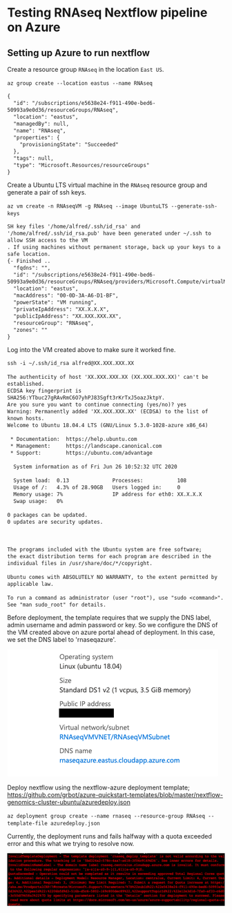 # Testing RNAseq Nextflow pipeline on Azure

## Setting up Azure to run nextflow

Create a resource group `RNAseq` in the location `East US`.

`az group create --location eastus --name RNAseq`

```
{
  "id": "/subscriptions/e5638e24-f911-490e-bed6-50993a9e0d36/resourceGroups/RNAseq",
  "location": "eastus",
  "managedBy": null,
  "name": "RNAseq",
  "properties": {
    "provisioningState": "Succeeded"
  },
  "tags": null,
  "type": "Microsoft.Resources/resourceGroups"
}
```

Create a Ubuntu LTS virtual machine in the `RNAseq` resource group and generate a pair of ssh keys.

`az vm create -n RNAseqVM -g RNAseq --image UbuntuLTS --generate-ssh-keys`

```
SH key files '/home/alfred/.ssh/id_rsa' and '/home/alfred/.ssh/id_rsa.pub' have been generated under ~/.ssh to allow SSH access to the VM
. If using machines without permanent storage, back up your keys to a safe location.
{- Finished ..
  "fqdns": "",
  "id": "/subscriptions/e5638e24-f911-490e-bed6-50993a9e0d36/resourceGroups/RNAseq/providers/Microsoft.Compute/virtualMachines/RNAseqVM",
  "location": "eastus",
  "macAddress": "00-0D-3A-A6-D1-BF",
  "powerState": "VM running",
  "privateIpAddress": "XX.X.X.X",
  "publicIpAddress": "XX.XXX.XXX.XX",
  "resourceGroup": "RNAseq",
  "zones": ""
}
```

Log into the VM created above to make sure it worked fine.

```
ssh -i ~/.ssh/id_rsa alfred@XX.XXX.XXX.XX

The authenticity of host 'XX.XXX.XXX.XX (XX.XXX.XXX.XX)' can't be established.
ECDSA key fingerprint is SHA256:YTbuc27gRAvRmC6O7yhPJ83Sgft3rKrTxJ5oazJktpY.
Are you sure you want to continue connecting (yes/no)? yes
Warning: Permanently added 'XX.XXX.XXX.XX' (ECDSA) to the list of known hosts.
Welcome to Ubuntu 18.04.4 LTS (GNU/Linux 5.3.0-1028-azure x86_64)

 * Documentation:  https://help.ubuntu.com
 * Management:     https://landscape.canonical.com
 * Support:        https://ubuntu.com/advantage

  System information as of Fri Jun 26 10:52:32 UTC 2020

  System load:  0.13              Processes:           108
  Usage of /:   4.3% of 28.90GB   Users logged in:     0
  Memory usage: 7%                IP address for eth0: XX.X.X.X
  Swap usage:   0%

0 packages can be updated.
0 updates are security updates.



The programs included with the Ubuntu system are free software;
the exact distribution terms for each program are described in the
individual files in /usr/share/doc/*/copyright.

Ubuntu comes with ABSOLUTELY NO WARRANTY, to the extent permitted by
applicable law.

To run a command as administrator (user "root"), use "sudo <command>".
See "man sudo_root" for details.
```

Before deployment, the template requires that we supply the DNS label, admin username and admin password or key. So we configure the DNS of the VM created above on azure portal ahead of deployment. In this case, we set the DNS label to 'rnaseqazure'.

![alt text](https://github.com/AlfredUg/azure_nextflow/blob/master/DNS_Configuration.png)


Deploy nextflow using the nextflow-azure deployment template; <https://github.com/grbot/azure-quickstart-templates/blob/master/nextflow-genomics-cluster-ubuntu/azuredeploy.json>

`az deployment group create --name rnaseq --resource-group RNAseq --template-file azuredeploy.json`

Currently, the deployment runs and fails halfway with a quota exceeded error and this what we trying to resolve now.

![alt text](https://github.com/AlfredUg/azure_nextflow/blob/master/quota_exceeded_error.png)
